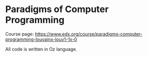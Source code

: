 # Paradigms of Computer Programming

Course page: https://www.edx.org/course/paradigms-computer-programming-louvainx-louv1-1x-0

All code is written in Oz language.
